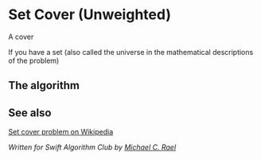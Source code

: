 # Set Cover (Unweighted)

A cover 

If you have a set (also called the universe in the mathematical descriptions of the problem)

## The algorithm

## See also

[Set cover problem on Wikipedia](https://en.wikipedia.org/wiki/Set_cover_problem)

*Written for Swift Algorithm Club by [Michael C. Rael](https://github.com/mrael2)*